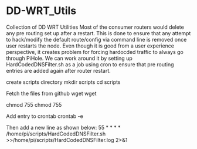 # DD-WRT_Utils
Collection of DD WRT Utilities
Most of the consumer routers would delete any pre routing set up after a restart. 
This is done to ensure that any attempt to hack/modify the default route/config via command line is removed once user restarts the node.
Even though it is good from a user experience perspective, it creates problem for forcing hardocded traffic to always go through PiHole.
We can work around it by setting up HardCodedDNSFilter.sh as a job using cron to ensure that pre routing entries are added again after router restart.

create scripts directory
mkdir scripts
cd scripts

Fetch the files from github
wget 
wget

chmod 755 
chmod 755



Add entry to crontab
crontab -e

Then add a new line as shown below:
55 * * * * /home/pi/scripts/HardCodedDNSFilter.sh >>/home/pi/scripts/HardCodedDNSFilter.log 2>&1


